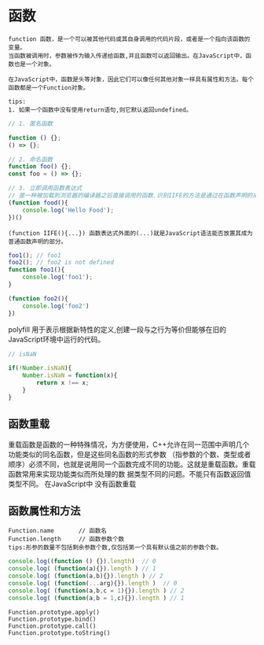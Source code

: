 # 函数
	
	function 函数，是一个可以被其他代码或其自身调用的代码片段，或者是一个指向该函数的变量。
	当函数被调用时，参数被作为输入传递给函数,并且函数可以返回输出。在JavaScript中，函数也是一个对象。
	
	在JavaScript中，函数是头等对象，因此它们可以像任何其他对象一样具有属性和方法。每个函数都是一个Function对象。
	
	tips:
	1. 如果一个函数中没有使用return语句,则它默认返回undefined。

```js
// 1. 匿名函数

function () {};
() => {};

// 2. 命名函数
function foo() {};
const foo = () => {};

// 3. 立即调用函数表达式
// 是一种被加载到浏览器的编译器之后直接调用的函数.识别IIFE的方法是通过在函数声明的末尾定位额外的左和右括号。
(function food(){
    console.log('Hello Food');
})()
```

	(function IIFE(){...}) 函数表达式外面的(...)就是JavaScript语法能否放置其成为普通函数声明的部分。
```js
foo1(); // foo1
foo2(); // foo2 is not defined
function foo1(){
	console.log('foo1');
}

(function foo2(){
	console.log('foo2')
})
```
  polyfill 用于表示根据新特性的定义,创建一段与之行为等价但能够在旧的JavaScript环境中运行的代码。
```js
// isNaN

if(!Number.isNaN){
	Number.isNaN = function(x){
		return x !== x;
	}
}
```

## 函数重载

  重载函数是函数的一种特殊情况，为方便使用，C++允许在同一范围中声明几个功能类似的同名函数，但是这些同名函数的形式参数
  （指参数的个数、类型或者顺序）必须不同，也就是说用同一个函数完成不同的功能。这就是重载函数。重载函数常用来实现功能类似而所处理的数
  据类型不同的问题。不能只有函数返回值类型不同。
  在JavaScript中 没有函数重载
	
## 函数属性和方法

	Function.name       // 函数名
	Function.length     // 函数参数个数
	tips:形参的数量不包括剩余参数个数,仅包括第一个具有默认值之前的参数个数。
```js
console.log((function () {}).length)  // 0
console.log( (function(a){}).length ) // 1
console.log( (function(a,b){}).length ) // 2
console.log( (function(...arg){}).length )  // 0
console.log( (function(a,b,c = 1){}).length ) // 2
console.log( (function(a,b = 1,c){}).length ) // 1
```
	Function.prototype.apply()
	Function.prototype.bind()
	Function.prototype.call()
	Function.prototype.toString()











